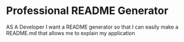 # Professional README Generator

AS A Developer 
I want a README generator 
so that I can easily make a README.md that allows me to explain my application